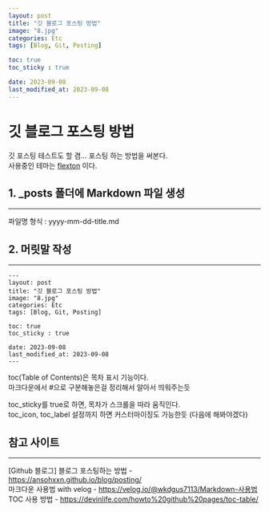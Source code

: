 ```yaml
---
layout: post
title: "깃 블로그 포스팅 방법"
image: "8.jpg"
categories: Etc
tags: [Blog, Git, Posting]

toc: true
toc_sticky : true

date: 2023-09-08
last_modified_at: 2023-09-08
---
```

# 깃 블로그 포스팅 방법


깃 포스팅 테스트도 할 겸... 포스팅 하는 방법을 써본다.  
사용중인 테마는 [flexton](http://jekyllthemes.org/themes/flexton/) 이다.


## 1. _posts 폴더에 Markdown 파일 생성
___
파일명 형식 : yyyy-mm-dd-title.md


## 2. 머릿말 작성 

___
````
---
layout: post
title: "깃 블로그 포스팅 방법"
image: "8.jpg"
categories: Etc
tags: [Blog, Git, Posting]

toc: true
toc_sticky : true

date: 2023-09-08
last_modified_at: 2023-09-08
---
````
toc(Table of Contents)은 목차 표시 기능이다.  
마크다운에서 #으로 구분해놓은걸 정리해서 알아서 띄워주는듯

toc_sticky를 true로 하면, 목차가 스크롤을 따라 움직인다.  
toc_icon, toc_label 설정까지 하면 커스터마이징도 가능한듯 (다음에 해봐야겠다)

##



## 참고 사이트
___
[Github 블로그] 블로그 포스팅하는 방법 - https://ansohxxn.github.io/blog/posting/  
마크다운 사용법 with velog - https://velog.io/@wkdgus7113/Markdown-사용법  
TOC 사용 방법 - https://devinlife.com/howto%20github%20pages/toc-table/
